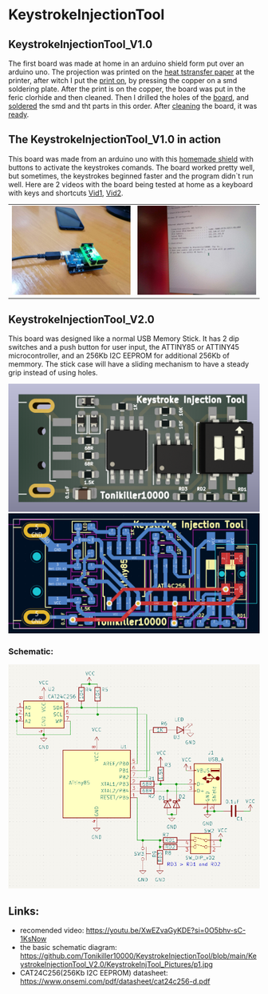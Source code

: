 # KeystrokeInjectionTool

## KeystrokeInjectionTool_V1.0
The first board was made at home in an arduino shield form put over an arduino uno. The projection was printed on the [heat tstransfer paper](https://github.com/Tonikiller10000/KeystrokeInjectionTool/blob/main/KeystrokeInjectionTool_V1.0/KeystrokeInjectionTool_Pictures/f.jpg) at the printer, after witch I put the [print on](https://github.com/Tonikiller10000/KeystrokeInjectionTool/blob/main/KeystrokeInjectionTool_V1.0/KeystrokeInjectionTool_Pictures/ff.jpg), by pressing the copper on a smd soldering plate. After the print is on the copper, the board was put in the feric clorhide and then cleaned. Then I drilled the holes of the [board](https://github.com/Tonikiller10000/KeystrokeInjectionTool/blob/main/KeystrokeInjectionTool_V1.0/KeystrokeInjectionTool_Pictures/fff.jpg), and [soldered](https://github.com/Tonikiller10000/KeystrokeInjectionTool/blob/main/KeystrokeInjectionTool_V1.0/KeystrokeInjectionTool_Pictures/c4.jpg) the smd and tht parts in this order. After [cleaning](https://github.com/Tonikiller10000/KeystrokeInjectionTool/blob/main/KeystrokeInjectionTool_V1.0/KeystrokeInjectionTool_Pictures/ffff.jpg) the board, it was [ready](https://github.com/Tonikiller10000/KeystrokeInjectionTool/blob/main/KeystrokeInjectionTool_V1.0/KeystrokeInjectionTool_Pictures/c22.jpg). 

## The KeystrokeInjectionTool_V1.0 in action
This board was made from an arduino uno with this [homemade shield](https://github.com/Tonikiller10000/KeystrokeInjectionTool/blob/main/KeystrokeInjectionTool_V1.0/KeystrokeInjectionTool_Pictures/fffff.jpg) with buttons to activate the keystrokes comands.
The board worked pretty well, but sometimes, the keystrokes beginned faster and the program didn\`t run well. Here are 2 videos with the board being tested at home as a keyboard with keys and shortcuts [Vid1](https://github.com/Tonikiller10000/KeystrokeInjectionTool/blob/main/KeystrokeInjectionTool_V1.0/KeystrokeInjectionTool_Pictures/f1.mp4), [Vid2](https://github.com/Tonikiller10000/KeystrokeInjectionTool/blob/main/KeystrokeInjectionTool_V1.0/KeystrokeInjectionTool_Pictures/f2.mp4).

<table>
  <tr>
    <td><img src="https://github.com/Tonikiller10000/KeystrokeInjectionTool/blob/main/KeystrokeInjectionTool_V1.0/KeystrokeInjectionTool_Pictures/r1.jpeg"></td>
    <td><img src="https://github.com/Tonikiller10000/KeystrokeInjectionTool/blob/main/KeystrokeInjectionTool_V1.0/KeystrokeInjectionTool_Pictures/r2.jpeg"></td>
  </tr>
 </table>




## KeystrokeInjectionTool_V2.0
This board was designed like a normal USB Memory Stick. It has 2 dip switches and a push button for user input, the ATTINY85 or ATTINY45 microcontroller, and an 256Kb I2C EEPROM for additional 256Kb of memmory. The stick case will have a sliding mechanism to have a steady grip instead of using holes. 

<img src="https://github.com/Tonikiller10000/KeystrokeInjectionTool/blob/main/KeystrokeInjectionTool_V2.0/KeystrokeInjTool_Pictures/p5.png">
<img src="https://github.com/Tonikiller10000/KeystrokeInjectionTool/blob/main/KeystrokeInjectionTool_V2.0/KeystrokeInjTool_Pictures/p4.png">

### Schematic:
<img src="https://github.com/Tonikiller10000/KeystrokeInjectionTool/blob/main/KeystrokeInjectionTool_V2.0/KeystrokeInjTool_Pictures/p3.png">

## Links:
- recomended video: https://youtu.be/XwEZvaGyKDE?si=0O5bhv-sC-1KsNow
- the basic schematic diagram: https://github.com/Tonikiller10000/KeystrokeInjectionTool/blob/main/KeystrokeInjectionTool_V2.0/KeystrokeInjTool_Pictures/p1.jpg
- CAT24C256(256Kb I2C EEPROM) datasheet: https://www.onsemi.com/pdf/datasheet/cat24c256-d.pdf